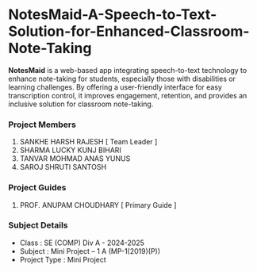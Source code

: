 # NotesMaid-A-Speech-to-Text-Solution-for-Enhanced-Classroom-Note-Taking
**NotesMaid** is a web-based app integrating speech-to-text technology to enhance note-taking for students, especially those with disabilities or learning challenges. By offering a user-friendly interface for easy transcription control, it improves engagement, retention, and provides an inclusive solution for classroom note-taking.
### Project Members
1. SANKHE HARSH RAJESH  [ Team Leader ] 
2. SHARMA LUCKY KUNJ BIHARI 
3. TANVAR MOHMAD ANAS YUNUS 
4. SAROJ SHRUTI SANTOSH 

### Project Guides
1. PROF. ANUPAM CHOUDHARY  [ Primary Guide ]

### Subject Details
- Class : SE (COMP) Div A - 2024-2025
- Subject : Mini Project – 1 A  (MP-1(2019)(P))
- Project Type : Mini Project



